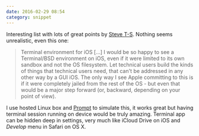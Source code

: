 ```yaml
---
date: 2016-02-29 08:54
category: snippet
---
```


Interesting list with lots of great points by [Steve T-S][sts]. Nothing seems unrealistic, even this one:

> Terminal environment for iOS [...] I would be so happy to see a Terminal/BSD environment on iOS, even if it were limited to its own sandbox and not the OS filesystem. Let technical users build the kinds of things that technical users need, that can't be addressed in any other way by a GUI iOS. The only way I see Apple committing to this is if it were completely jailed from the rest of the OS - but even that would be a major step forward (or, backward, depending on your point of view).

I use hosted Linux box and [Prompt][pp] to simulate this, it works great but having terminal session running on device would be truly amazing. Terminal app can be hidden deep in settings, very much like iCloud Drive on iOS and _Develop_ menu in Safari on OS X.

[sts]: http://blog.steventroughtonsmith.com/post/140141855080/wwdc-wish-list
[pp]:https://panic.com/prompt/